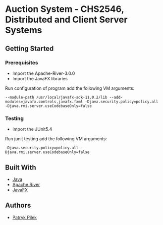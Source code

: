 # Auction System - CHS2546, Distributed and Client Server Systems


## Getting Started

### Prerequisites

* Import the Apache-River-3.0.0
* Import the JavaFX libraries

Run configuration of program add the following VM arguments: 
```
--module-path /usr/local/javafx-sdk-11.0.2/lib --add-modules=javafx.controls,javafx.fxml -Djava.security.policy=policy.all -Djava.rmi.server.useCodebaseOnly=false
```

### Testing

* Import the JUnit5.4

Run junit testing add the following VM arguments:

```
-Djava.security.policy=policy.all -Djava.rmi.server.useCodebaseOnly=false
```

## Built With

* [Java](https://www.java.com/)
* [Apache River](https://river.apache.org) 
* [JavaFX](https://openjfx.io) 

## Authors

* [Patryk Pilek](https://patrykpilek.com)
